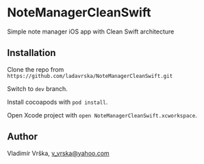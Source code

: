# NoteManagerCleanSwift
Simple note manager iOS app with Clean Swift architecture

## Installation
Clone the repo from `https://github.com/ladavrska/NoteManagerCleanSwift.git`

Switch to `dev` branch.

Install cocoapods with `pod install`.

Open Xcode project with `open NoteManagerCleanSwift.xcworkspace`.

## Author
Vladimír Vrška, v_vrska@yahoo.com
